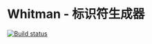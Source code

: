 # Whitman - 标识符生成器

[![Build status](https://build.appcenter.ms/v0.1/apps/1093b758-bac9-4313-9361-84bef019e6b7/branches/master/badge)](https://appcenter.ms)
